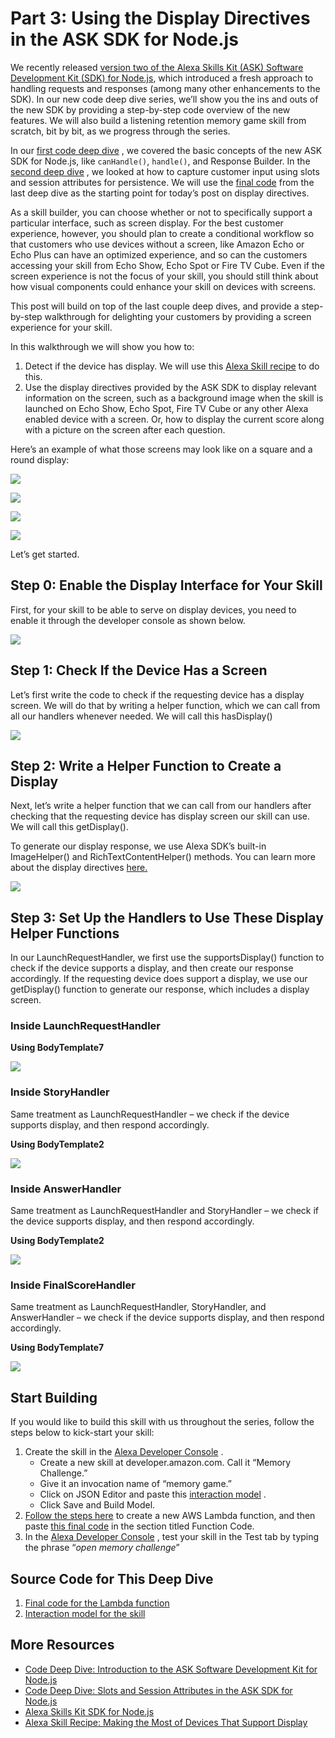 # Part 3: Using the Display Directives in the ASK SDK for Node.js

We recently released [version two of the Alexa Skills Kit (ASK) Software Development Kit (SDK) for Node.js](https://developer.amazon.com/blogs/alexa/post/decb3931-2c81-497d-85e4-8fbb5ffb1114/now-available-version-2-of-the-ask-software-development-kit-for-node-js), which introduced a fresh approach to handling requests and responses (among many other enhancements to the SDK). In our new code deep dive series, we’ll show you the ins and outs of the new SDK by providing a step-by-step code overview of the new features. We will also build a listening retention memory game skill from scratch, bit by bit, as we progress through the series.  

In our  [first code deep dive](https://developer.amazon.com/blogs/alexa/post/dff6f892-ee90-4fef-954f-27ad84eb7739/code-deep-dive-introduction-to-the-ask-software-development-kit-for-node-js) , we covered the basic concepts of the new ASK SDK for Node.js, like `canHandle()`, `handle()`, and Response Builder. In the  [second deep dive](https://developer.amazon.com/blogs/alexa/post/f167aa0f-8abe-4602-b985-65118b3032ca/code-deep-dive-slots-and-session-attributes-in-the-ask-sdk-for-node-js) , we looked at how to capture customer input using slots and session attributes for persistence. We will use the  [final code](https://github.com/alexa/alexa-guided-walkthrough-using-node-sdk/blob/master/part-2/index.js)  from the last deep dive as the starting point for today’s post on display directives. 

As a skill builder, you can choose whether or not to specifically support a particular interface, such as screen display. For the best customer experience, however, you should plan to create a conditional workflow so that customers who use devices without a screen, like Amazon Echo or Echo Plus can have an optimized experience, and so can the customers accessing your skill from Echo Show, Echo Spot or Fire TV Cube. Even if the screen experience is not the focus of your skill, you should still think about how visual components could enhance your skill on devices with screens. 

This post will build on top of the last couple deep dives, and provide a step-by-step walkthrough for delighting your customers by providing a screen experience for your skill. 

In this walkthrough we will show you how to: 

1. Detect if the device has display. We will use this  [Alexa Skill recipe](https://developer.amazon.com/blogs/alexa/post/6839eb1c-f718-41cd-ad0c-6ba59c5360f5/alexa-skill-recipe-making-the-most-of-devices-that-support-display)  to do this. 
2. Use the display directives provided by the ASK SDK to display relevant information on the screen, such as a background image when the skill is launched on Echo Show, Echo Spot, Fire TV Cube or any other Alexa enabled device with a screen. Or, how to display the current score along with a picture on the screen after each question.

Here’s an example of what those screens may look like on a square and a round display:


![](https://m.media-amazon.com/images/G/01/DeveloperBlogs/AlexaBlogs/default/welcome_show._CB469840198_.png)

![](https://m.media-amazon.com/images/G/01/DeveloperBlogs/AlexaBlogs/default/welcome_spot._CB469840196_.png)

![](https://m.media-amazon.com/images/G/01/DeveloperBlogs/AlexaBlogs/default/question_show._CB469840194_.png)

![](https://m.media-amazon.com/images/G/01/DeveloperBlogs/AlexaBlogs/default/question_spot._CB469840192_.png)

Let’s get started. 

## Step 0: Enable the Display Interface for Your Skill
First, for your skill to be able to serve on display devices, you need to enable it through the developer console as shown below.

![]( [https://m.media-amazon.com/images/G/01/DeveloperBlogs/AlexaBlogs/default/skill-builder-interfaces._CB501055934_.png](https://m.media-amazon.com/images/G/01/DeveloperBlogs/AlexaBlogs/default/skill-builder-interfaces._CB501055934_.png) )

## Step 1: Check If the Device Has a Screen

Let’s first write the code to check if the requesting device has a display screen. We will do that by writing a helper function, which we can call from all our handlers whenever needed. We will call this hasDisplay()

![](https://m.media-amazon.com/images/G/01/DeveloperBlogs/AlexaBlogs/default/1(1)._CB469841459_.png)

## Step 2: Write a Helper Function to Create a Display
Next, let’s write a helper function that we can call from our handlers after checking that the requesting device has display screen our skill can use. We will call this getDisplay(). 

To generate our display response, we use Alexa SDK’s built-in ImageHelper() and RichTextContentHelper() methods. You can learn more about the display directives  [here.](https://developer.amazon.com/docs/custom-skills/display-interface-reference.html)  

![](https://m.media-amazon.com/images/G/01/DeveloperBlogs/AlexaBlogs/default/2(1)._CB469841421_.png)

## Step 3: Set Up the Handlers to Use These Display Helper Functions
In our LaunchRequestHandler, we first use the supportsDisplay() function to check if the device supports a display, and then create our response accordingly. If the requesting device does support a display, we use our getDisplay() function to generate our response, which includes a display screen. 

### Inside LaunchRequestHandler

**Using BodyTemplate7**

![](https://m.media-amazon.com/images/G/01/DeveloperBlogs/AlexaBlogs/default/3(1)._CB469841417_.png)

### Inside StoryHandler
Same treatment as LaunchRequestHandler – we check if the device supports display, and then respond accordingly. 

**Using BodyTemplate2**

![](https://m.media-amazon.com/images/G/01/DeveloperBlogs/AlexaBlogs/default/4(1)._CB469841418_.png)

### Inside AnswerHandler
Same treatment as LaunchRequestHandler and StoryHandler – we check if the device supports display, and then respond accordingly. 

**Using BodyTemplate2**

![](https://m.media-amazon.com/images/G/01/DeveloperBlogs/AlexaBlogs/default/5(1)._CB469841409_.png)

### Inside FinalScoreHandler
Same treatment as LaunchRequestHandler, StoryHandler, and AnswerHandler – we check if the device supports display, and then respond accordingly. 

**Using BodyTemplate7**

![](https://m.media-amazon.com/images/G/01/DeveloperBlogs/AlexaBlogs/default/6(1)._CB469841625_.png)

## Start Building

If you would like to build this skill with us throughout the series, follow the steps below to kick-start your skill:

1. Create the skill in the  [Alexa Developer Console](https://developer.amazon.com/alexa/console/ask) .
	* Create a new skill at developer.amazon.com. Call it “Memory Challenge.”
	* Give it an invocation name of “memory game.”
	* Click on JSON Editor and paste this  [interaction model](https://github.com/alexa/alexa-guided-walkthrough-using-node-sdk/blob/master/part-3/interaction-model.json) .
	* Click Save and Build Model.
2. [Follow the steps here](https://github.com/alexa/skill-sample-nodejs-fact/blob/en-US/instructions/2-lambda-function.md)  to create a new AWS Lambda function, and then paste  [this final code](https://github.com/alexa/alexa-guided-walkthrough-using-node-sdk/blob/master/part-3/index.js)  in the section titled Function Code.
3. In the  [Alexa Developer Console](https://developer.amazon.com/alexa/console/ask) , test your skill in the Test tab by typing the phrase “_open memory challenge_”

## Source Code for This Deep Dive

1. [Final code for the Lambda function](https://github.com/alexa/alexa-guided-walkthrough-using-node-sdk/blob/master/part-3/index.js) 
2. [Interaction model for the skill](https://github.com/alexa/alexa-guided-walkthrough-using-node-sdk/blob/master/part-3/interaction-model.json) 

## More Resources
* [Code Deep Dive: Introduction to the ASK Software Development Kit for Node.js](https://developer.amazon.com/blogs/alexa/post/dff6f892-ee90-4fef-954f-27ad84eb7739/code-deep-dive-introduction-to-the-ask-software-development-kit-for-node-js) 
* [Code Deep Dive: Slots and Session Attributes in the ASK SDK for Node.js](https://developer.amazon.com/blogs/alexa/post/f167aa0f-8abe-4602-b985-65118b3032ca/code-deep-dive-slots-and-session-attributes-in-the-ask-sdk-for-node-js) 
* [Alexa Skills Kit SDK for Node.js](https://github.com/alexa/alexa-skills-kit-sdk-for-nodejs) 
* [Alexa Skill Recipe: Making the Most of Devices That Support Display](https://developer.amazon.com/blogs/alexa/post/6839eb1c-f718-41cd-ad0c-6ba59c5360f5/alexa-skill-recipe-making-the-most-of-devices-that-support-display) 